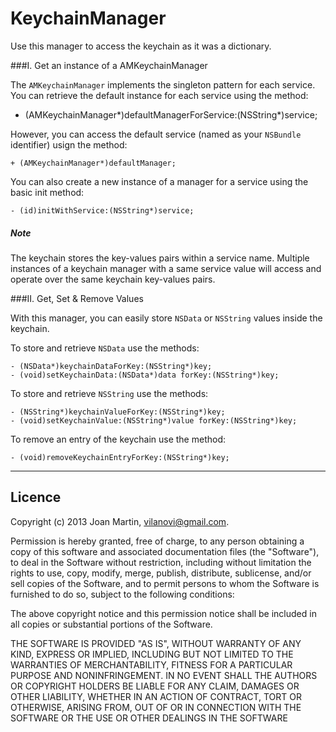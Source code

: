 KeychainManager
===============

Use this manager to access the keychain as it was a dictionary.

###I. Get an instance of a AMKeychainManager

The `AMKeychainManager` implements the singleton pattern for each service. You can retrieve the default instance for each service using the method:

  + (AMKeychainManager*)defaultManagerForService:(NSString*)service;

However, you can access the default service (named as your `NSBundle` identifier) usign the method:
	
	+ (AMKeychainManager*)defaultManager;

You can also create a new instance of a manager for a service using the basic init method:

	- (id)initWithService:(NSString*)service;
	
##### Note
The keychain stores the key-values pairs within a service name. Multiple instances of a keychain manager with a same service value will access and operate over the same keychain key-values pairs.

###II. Get, Set & Remove Values

With this manager, you can easily store `NSData` or `NSString` values inside the keychain. 

To store and retrieve `NSData` use the methods:

	- (NSData*)keychainDataForKey:(NSString*)key;
	- (void)setKeychainData:(NSData*)data forKey:(NSString*)key;

To store and retrieve `NSString` use the methods:

	- (NSString*)keychainValueForKey:(NSString*)key;
	- (void)setKeychainValue:(NSString*)value forKey:(NSString*)key;

To remove an entry of the keychain use the method:

	- (void)removeKeychainEntryForKey:(NSString*)key;

---
## Licence ##

Copyright (c) 2013 Joan Martin, vilanovi@gmail.com.

Permission is hereby granted, free of charge, to any person obtaining a copy of this software and associated documentation files (the "Software"), to deal in the Software without restriction, including without limitation the rights to use, copy, modify, merge, publish, distribute, sublicense, and/or sell copies of the Software, and to permit persons to whom the Software is furnished to do so, subject to the following conditions:

The above copyright notice and this permission notice shall be included in all copies or substantial portions of the Software.

THE SOFTWARE IS PROVIDED "AS IS", WITHOUT WARRANTY OF ANY KIND, EXPRESS OR IMPLIED, INCLUDING BUT NOT LIMITED TO THE WARRANTIES OF MERCHANTABILITY, FITNESS FOR A PARTICULAR PURPOSE AND NONINFRINGEMENT. IN NO EVENT SHALL THE AUTHORS OR COPYRIGHT HOLDERS BE LIABLE FOR ANY CLAIM, DAMAGES OR OTHER LIABILITY, WHETHER IN AN ACTION OF CONTRACT, TORT OR OTHERWISE, ARISING FROM, OUT OF OR IN CONNECTION WITH THE SOFTWARE OR THE USE OR OTHER DEALINGS IN THE SOFTWARE